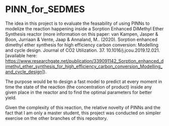 # PINN_for_SEDMES
The idea in this project is to evaluate the feasability of using PINNs to modelize the reaction happening inside a Sorption Enhanced DiMethyl Ether Synthesis reactor (more information on this paper: van Kampen, Jasper & Boon, Jurriaan & Vente, Jaap & Annaland, M.. (2020). Sorption enhanced dimethyl ether synthesis for high efficiency carbon conversion: Modelling and cycle design. Journal of CO2 Utilization. 37. 10.1016/j.jcou.2019.12.021. [available here: https://www.researchgate.net/publication/339091142_Sorption_enhanced_dimethyl_ether_synthesis_for_high_efficiency_carbon_conversion_Modelling_and_cycle_design]).

The purpose would be to design a fast model to predict at every moment in time the state of the reaction (the concentration of product) inside any given place in the reactor and to find the optimal parameters for better yield.

Given the complexity of this reaction, the relative novelty of PINNs and the fact that I am only a master student, this project was conducted on simpler exercise on the other branches of this repository.
